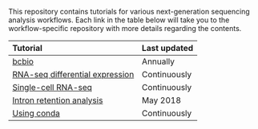 This repository contains tutorials for various next-generation sequencing analysis workflows. Each link in the table below will take you to the workflow-specific repository with more details regarding the contents.

| Tutorial | Last updated |
|:------------------------|:----------|
| [bcbio](https://hbctraining.github.io/In-depth-NGS-Data-Analysis-Course/sessionIV/lessons/04_bcbio_nextgen.html) | Annually |
| [RNA-seq differential expression]() | Continuously |
| [Single-cell RNA-seq]() | Continuously |
| [Intron retention analysis](https://github.com/hbc/knowledgebase/tree/master/Tutorials/Intron%20retention%20analysis) | May 2018 |
| [Using conda]() | Continuously | # this as a base for setting up conda, then include more specifics when using it in a tutorial for a particular analysis - could

